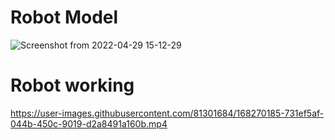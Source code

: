 # Robot Model
![Screenshot from 2022-04-29 15-12-29](https://user-images.githubusercontent.com/81301684/165951255-26d410d9-623c-494d-a911-d4b7c3f80bc7.png)
# Robot working
https://user-images.githubusercontent.com/81301684/168270185-731ef5af-044b-450c-9019-d2a8491a160b.mp4
